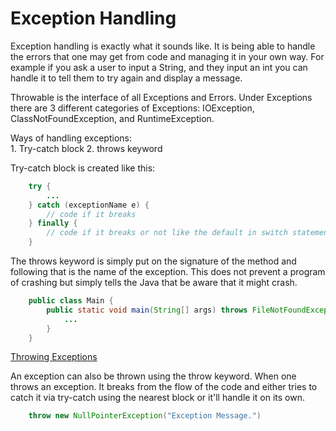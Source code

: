 # Exception Handling

<p> Exception handling is exactly what it sounds like. It is being able to handle the errors that 
one may get from code and managing it in your own way. For example if you ask a user to
input a String, and they input an int you can handle it to tell them to try again and display a
message.

Throwable is the interface of all Exceptions and Errors. Under Exceptions there are 3 
different categories of Exceptions: IOException, ClassNotFoundException, and 
RuntimeException.
</p>
Ways of handling exceptions: <br />
1. Try-catch block
2. throws keyword

Try-catch block is created like this:
``` java
    try {
        ...
    } catch (exceptionName e) {
        // code if it breaks
    } finally {
        // code if it breaks or not like the default in switch statement.
    }
```

The throws keyword is simply put on the signature of the method and following that is the
name of the exception. This does not prevent a program of crashing but simply tells the 
Java that be aware that it might crash.
```java
    public class Main {
        public static void main(String[] args) throws FileNotFoundException {
            ...
        }
    }
```

<u>Throwing Exceptions</u>
<p>An exception can also be thrown using the throw keyword. When one throws an exception.
It breaks from the flow of the code and either tries to catch it via try-catch using the 
nearest block or it'll handle it on its own.</p>

```java 
    throw new NullPointerException("Exception Message.")
```